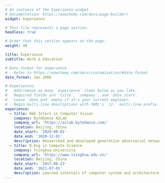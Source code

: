 ```yaml
---
# An instance of the Experience widget.
# Documentation: https://wowchemy.com/docs/page-builder/
widget: experience

# This file represents a page section.
headless: true

# Order that this section appears on the page.
weight: 40

title: Experience
subtitle: Work & Education

# Date format for experience
#   Refer to https://wowchemy.com/docs/customization/#date-format
date_format: Jan 2006

# Experiences.
#   Add/remove as many `experience` items below as you like.
#   Required fields are `title`, `company`, and `date_start`.
#   Leave `date_end` empty if it's your current employer.
#   Begin multi-line descriptions with YAML's `|2-` multi-line prefix.
experience:
  - title: R&D Intern in Computer Vision
    company: ByteDance AILab
    company_url: 'https://ailab.bytedance.com/'
    location: Beijing, China
    date_start: '2020-08-01'
    date_end: '2020-12-01'
    description: Researched and developed generative adversarial networks (GAN) for Toutiao, analyzed millions of training images, and significantly improved model performance
  - title: B.Eng in Compute Science
    company: Tsinghua University
    company_url: 'https://www.tsinghua.edu.cn/'
    location: Beijing, China
    date_start: '2017-08-23'
    date_end: '2021-07-01'
    description: Learned internals of computer system and architecture, and implemented simple CPU, OS, Compiler, Router, Database, etc.
---
```

